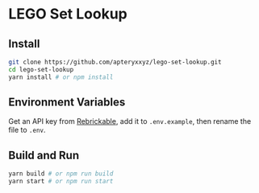 # LEGO Set Lookup

## Install

```bash
git clone https://github.com/apteryxxyz/lego-set-lookup.git
cd lego-set-lookup
yarn install # or npm install
```

## Environment Variables

Get an API key from [Rebrickable](https://rebrickable.com), add it to `.env.example`, then rename the file to `.env`.

## Build and Run

```bash
yarn build # or npm run build
yarn start # or npm run start
```
